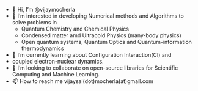 - 👋 Hi, I’m @vijaymocherla
- 👀 I’m interested in developing Numerical methods and Algorithms to solve problems in 
    - Quantum Chemistry and Chemical Physics
    - Condensed matter amd Ultracold Physics (many-body physics)
    - Open quantum systems, Quantum Optics and Quantum-information thermodynamics
- 🌱 I’m currently learning about Configuration Interaction(CI) and 
-   coupled electron-nuclear dynamics. 
- 💞️ I’m looking to collaborate on open-source libraries for Scientific Computing and Machine Learning.
- 📫 How to reach me vijaysai(dot)mocherla(at)gmail.com

<!---
vijaymocherla/vijaymocherla is a ✨ special ✨ repository because its `README.md` (this file) appears on your GitHub profile.
You can click the Preview link to take a look at your changes.
--->
